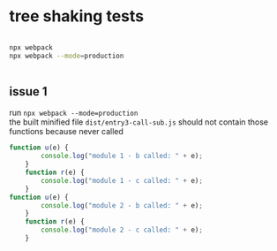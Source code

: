 # tree shaking tests
```bash

npx webpack
npx webpack --mode=production
 
```


## issue 1
run `npx webpack --mode=production`  
the built minified file `dist/entry3-call-sub.js` should not contain those functions because never called 
```js
function u(e) {
        console.log("module 1 - b called: " + e);
    }
    function r(e) {
        console.log("module 1 - c called: " + e);
    }
function u(e) {
        console.log("module 2 - b called: " + e);
    }
    function r(e) {
        console.log("module 2 - c called: " + e);
    }

```
